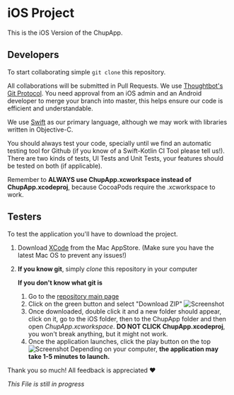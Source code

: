 # iOS Project
This is the iOS Version of the ChupApp.

## Developers
To start collaborating simple `git clone` this repository.

All collaborations will be submitted in Pull Requests. We use [Thoughtbot's Git Protocol](https://github.com/thoughtbot/guides/tree/master/protocol/git). You need approval from an iOS admin and an Android developer to merge your branch into master, this helps ensure our code is efficient and understandable.

We use [Swift](https://swift.org/) as our primary language, although we may work with libraries written in Objective-C.

You should always test your code, specially until we find an automatic testing tool for Github (if you know of a Swift-Kotlin CI Tool please tell us!). There are two kinds of tests, UI Tests and Unit Tests, your features should be tested on both (if applicable).

Remember to **ALWAYS use ChupApp.xcworkspace instead of ChupApp.xcodeproj**, because CocoaPods require the .xcworkspace to work.

## Testers

To test the application you'll have to download the project.

1. Download [XCode](https://itunes.apple.com/mx/app/xcode/id497799835?mt=12) from the Mac AppStore. (Make sure you have the latest Mac OS to prevent any issues!)
2. **If you know git**, simply *clone* this repository in your computer

    **If you don't know what git is**
    1. Go to the [repository main page](https://github.com/VoidMX/ChupApp)
    2. Click on the green button and select "Download ZIP"
        ![Screenshot](https://i.ibb.co/S02n9w2/Screen-Shot-2019-01-07-at-2-55-35-AM.png "Screenshot")
    3. Once downloaded, double click it and a new folder should appear, click on it, go to the iOS folder, then to the ChupApp folder and then open *ChupApp.xcworkspace*. **DO NOT CLICK ChupApp.xcodeproj**, you won't break anything, but it might not work.
    4. Once the application launches, click the play button on the top ![Screenshot](https://i.ibb.co/yh78FGf/Screen-Shot-2019-01-07-at-3-33-55-AM.png "Screenshot") Depending on your computer, **the application may take 1-5 minutes to launch.**
    
Thank you so much! All feedback is appreciated ❤️


_This File is still in progress_


